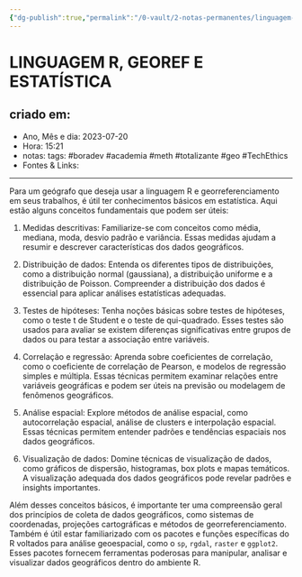 ```yaml
---
{"dg-publish":true,"permalink":"/0-vault/2-notas-permanentes/linguagem-r-georef-e-estatistica/","tags":["permanente","boradev","academia","meth","totalizante","geo","TechEthics"],"dgHomeLink":true,"dgShowLocalGraph":true,"dgShowFileTree":true,"dgEnableSearch":true,"noteIcon":""}
---
```


# LINGUAGEM R, GEOREF E ESTATÍSTICA

## criado em: 
-  Ano, Mês e dia: 2023-07-20
- Hora: 15:21
- notas: 
tags: #boradev #academia #meth #totalizante #geo #TechEthics 
- Fontes & Links: 
---

Para um geógrafo que deseja usar a linguagem R e georreferenciamento em seus trabalhos, é útil ter conhecimentos básicos em estatística. Aqui estão alguns conceitos fundamentais que podem ser úteis:

1. Medidas descritivas: Familiarize-se com conceitos como média, mediana, moda, desvio padrão e variância. Essas medidas ajudam a resumir e descrever características dos dados geográficos.

2. Distribuição de dados: Entenda os diferentes tipos de distribuições, como a distribuição normal (gaussiana), a distribuição uniforme e a distribuição de Poisson. Compreender a distribuição dos dados é essencial para aplicar análises estatísticas adequadas.

3. Testes de hipóteses: Tenha noções básicas sobre testes de hipóteses, como o teste t de Student e o teste de qui-quadrado. Esses testes são usados para avaliar se existem diferenças significativas entre grupos de dados ou para testar a associação entre variáveis.

4. Correlação e regressão: Aprenda sobre coeficientes de correlação, como o coeficiente de correlação de Pearson, e modelos de regressão simples e múltipla. Essas técnicas permitem examinar relações entre variáveis geográficas e podem ser úteis na previsão ou modelagem de fenômenos geográficos.

5. Análise espacial: Explore métodos de análise espacial, como autocorrelação espacial, análise de clusters e interpolação espacial. Essas técnicas permitem entender padrões e tendências espaciais nos dados geográficos.

6. Visualização de dados: Domine técnicas de visualização de dados, como gráficos de dispersão, histogramas, box plots e mapas temáticos. A visualização adequada dos dados geográficos pode revelar padrões e insights importantes.

Além desses conceitos básicos, é importante ter uma compreensão geral dos princípios de coleta de dados geográficos, como sistemas de coordenadas, projeções cartográficas e métodos de georreferenciamento. Também é útil estar familiarizado com os pacotes e funções específicas do R voltados para análise geoespacial, como o `sp`, `rgdal`, `raster` e `ggplot2`. Esses pacotes fornecem ferramentas poderosas para manipular, analisar e visualizar dados geográficos dentro do ambiente R.